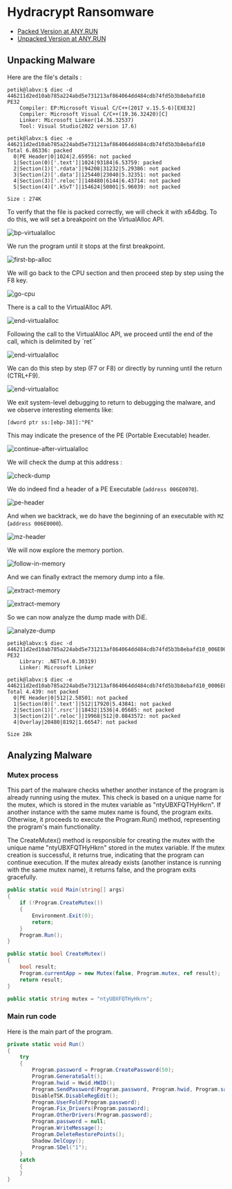 # Hydracrypt Ransomware

* [Packed Version at ANY.RUN](https://app.any.run/tasks/d233b1e6-5a71-4ff4-b07a-a537e58f9b1c)
* [Unpacked Version at ANY.RUN](https://app.any.run/tasks/d46b69f6-215d-4d04-845d-e208f7674864)

## Unpacking Malware

Here are the file's details :

```
petik@labvx:$ diec -d 446211d2ed10ab785a224abd5e731213af864064dd484cdb74fd5b3b8ebafd10
PE32
    Compiler: EP:Microsoft Visual C/C++(2017 v.15.5-6)[EXE32]
    Compiler: Microsoft Visual C/C++(19.36.32420)[C]
    Linker: Microsoft Linker(14.36.32537)
    Tool: Visual Studio(2022 version 17.6)

petik@labvx:$ diec -e 446211d2ed10ab785a224abd5e731213af864064dd484cdb74fd5b3b8ebafd10
Total 6.86336: packed
  0|PE Header|0|1024|2.65956: not packed
  1|Section(0)['.text']|1024|93184|6.53759: packed
  2|Section(1)['.rdata']|94208|31232|5.29386: not packed
  3|Section(2)['.data']|125440|23040|5.32351: not packed
  4|Section(3)['.reloc']|148480|6144|6.43714: not packed
  5|Section(4)['.kSvT']|154624|50001|5.96039: not packed

Size : 274K
```
To verify that the file is packed correctly, we will check it with x64dbg. To do this, we will set a breakpoint on the VirtualAlloc API.

![bp-virtualalloc](/images/hydracrypt/bp-virtualalloc.png)

We run the program until it stops at the first breakpoint.

![first-bp-alloc](/images/hydracrypt/first-bp-alloc.png)

We will go back to the CPU section and then proceed step by step using the F8 key.

![go-cpu](/images/hydracrypt/go-cpu.png)

There is a call to the VirtualAlloc API.

![end-virtualalloc](/images/hydracrypt/end-virtualloc-01.png)

Following the call to the VirtualAlloc API, we proceed until the end of the call, which is delimited by `ret``

![end-virtualalloc](/images/hydracrypt/end-virtualloc-02.png)

We can do this step by step (F7 or F8) or directly by running until the return (CTRL+F9).

![end-virtualalloc](/images/hydracrypt/end-virtualloc-03.png)

We exit system-level debugging to return to debugging the malware, and we observe interesting elements like:

`[dword ptr ss:[ebp-38]]:"PE"`

This may indicate the presence of the PE (Portable Executable) header.

![continue-after-virtualalloc](/images/hydracrypt/continue-after-virtualalloc.png)

We will check the dump at this address :

![check-dump](/images/hydracrypt/check-dump-pe.png)

We do indeed find a header of a PE Executable (`address 006E0070`).

![pe-header](/images/hydracrypt/pe-header.png)

And when we backtrack, we do have the beginning of an executable with `MZ` (`address 006E0000`).

![mz-header](/images/hydracrypt/mz-header.png)

We will now explore the memory portion.

![follow-in-memory](/images/hydracrypt/follow-in-memory.png)

And we can finally extract the memory dump into a file.

![extract-memory](/images/hydracrypt/extract-memory-01.png)

![extract-memory](/images/hydracrypt/extract-memory-02.png)

So we can now analyze the dump made with DiE.

![analyze-dump](/images/hydracrypt/analyze-dump.png)

```
petik@labvx:$ diec -d 446211d2ed10ab785a224abd5e731213af864064dd484cdb74fd5b3b8ebafd10_006E0000.bin
PE32
    Library: .NET(v4.0.30319)
    Linker: Microsoft Linker

petik@labvx:$ diec -e 446211d2ed10ab785a224abd5e731213af864064dd484cdb74fd5b3b8ebafd10_0006E0000.bin
Total 4.439: not packed
  0|PE Header|0|512|2.58501: not packed
  1|Section(0)['.text']|512|17920|5.43841: not packed
  2|Section(1)['.rsrc']|18432|1536|4.05685: not packed
  3|Section(2)['.reloc']|19968|512|0.0843572: not packed
  4|Overlay|20480|8192|1.66547: not packed

Size 28k
```

## Analyzing Malware

### Mutex process

This part of the malware checks whether another instance of the program is already running using the mutex. This check is based on a unique name for the mutex, which is stored in the mutex variable as "ntyUBXFQTHyHkrn". If another instance with the same mutex name is found, the program exits. Otherwise, it proceeds to execute the Program.Run() method, representing the program's main functionality.

The CreateMutex() method is responsible for creating the mutex with the unique name "ntyUBXFQTHyHkrn" stored in the mutex variable. If the mutex creation is successful, it returns true, indicating that the program can continue execution. If the mutex already exists (another instance is running with the same mutex name), it returns false, and the program exits gracefully.

```csharp
public static void Main(string[] args)
{
    if (!Program.CreateMutex())
    {
        Environment.Exit(0);
        return;
    }
    Program.Run();
}

public static bool CreateMutex()
{
    bool result;
    Program.currentApp = new Mutex(false, Program.mutex, ref result);
    return result;
}

public static string mutex = "ntyUBXFQTHyHkrn";

```

### Main run code

Here is the main part of the program.

```csharp
private static void Run()
{
    try
    {
        Program.password = Program.CreatePassword(50);
        Program.GenerateSalt();
        Program.hwid = Hwid.HWID();
        Program.SendPassword(Program.password, Program.hwid, Program.salti);
        DisableTSK.DisableRegEdit();
        Program.UserFold(Program.password);
        Program.Fix_Drivers(Program.password);
        Program.OtherDrivers(Program.password);
        Program.password = null;
        Program.WriteMessage();
        Program.DeleteRestorePoints();
        Shadow.DelCopy();
        Program.SDel("1");
    }
    catch
    {
    }
}

```